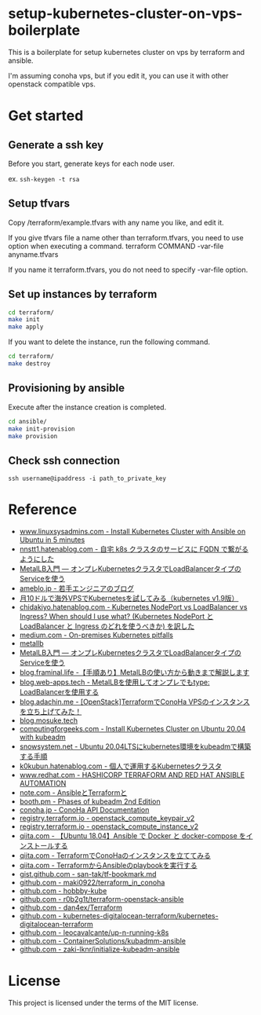 # setup-kubernetes-cluster-on-vps-boilerplate
This is a boilerplate for setup kubernetes cluster on vps by terraform and ansible.

I'm assuming conoha vps, but if you edit it, you can use it with other openstack compatible vps.

# Get started
## Generate a ssh key
Before you start, generate keys for each node user.

ex.
`ssh-keygen -t rsa`

## Setup tfvars
Copy /terraform/example.tfvars with any name you like, and edit it.

If you give tfvars file a name other than terraform.tfvars, you need to use option when executing a command. terraform COMMAND -var-file anyname.tfvars

If you name it terraform.tfvars, you do not need to specify -var-file option.

## Set up instances by terraform
```sh
cd terraform/
make init
make apply
```

If you want to delete the instance, run the following command.

```sh
cd terraform/
make destroy
```

## Provisioning by ansible
Execute after the instance creation is completed.

```sh
cd ansible/
make init-provision
make provision
```

## Check ssh connection
`ssh username@ipaddress -i path_to_private_key`

# Reference
- [www.linuxsysadmins.com - Install Kubernetes Cluster with Ansible on Ubuntu in 5 minutes](https://www.linuxsysadmins.com/install-kubernetes-cluster-with-ansible/)
- [nnstt1.hatenablog.com - 自宅 k8s クラスタのサービスに FQDN で繋がるようにした](https://nnstt1.hatenablog.com/entry/2020/11/13/070000)
- [MetalLB入門 ― オンプレKubernetesクラスタでLoadBalancerタイプのServiceを使う](https://www.kaitoy.xyz/2020/10/31/metallb/#:~:text=MetalLB%E3%81%AF%E3%80%81%E3%81%82%E3%82%89%E3%81%8B%E3%81%98%E3%82%81%E6%8C%87%E5%AE%9A%E3%81%95%E3%82%8C,%E3%81%AE%E6%A9%9F%E5%99%A8%E3%81%AB%E5%91%A8%E7%9F%A5%E3%81%99%E3%82%8B%E3%80%82&text=MetalLB%E3%81%8CARP(IPv4)%E3%81%A8,%E3%82%92%E8%A7%A3%E6%B1%BA%E3%81%97%E3%81%A6%E3%81%8F%E3%82%8C%E3%82%8B%E3%80%82)
- [ameblo.jp - 若手エンジニアのブログ](https://ameblo.jp/bakery-diary/entry-12614040050.html)
- [月10ドルで海外VPSでKubernetesを試してみる（kubernetes v1.9版）](https://inajob.hatenablog.jp/entry/2018/02/28/%E6%9C%8810%E3%83%89%E3%83%AB%E3%81%A7%E6%B5%B7%E5%A4%96VPS%E3%81%A7Kubernetes%E3%82%92%E8%A9%A6%E3%81%97%E3%81%A6%E3%81%BF%E3%82%8B%EF%BC%88kubernetes_v1.9%E7%89%88%EF%BC%89)
- [chidakiyo.hatenablog.com - Kubernetes NodePort vs LoadBalancer vs Ingress? When should I use what? \(Kubernetes NodePort と LoadBalancer と Ingress のどれを使うべきか\) を訳した](https://chidakiyo.hatenablog.com/entry/2018/09/10/Kubernetes_NodePort_vs_LoadBalancer_vs_Ingress%3F_When_should_I_use_what%3F_\(Kubernetes_NodePort_%E3%81%A8_LoadBalancer_%E3%81%A8_Ingress_%E3%81%AE%E3%81%A9%E3%82%8C%E3%82%92%E4%BD%BF%E3%81%86)
- [medium.com - On-premises Kubernetes pitfalls](https://medium.com/makotows-blog/on-premise-kubernetes-pitfalls-2aa49e1a4c2c)
- [metallb](https://metallb.universe.tf/)
- [MetalLB入門 ― オンプレKubernetesクラスタでLoadBalancerタイプのServiceを使う](https://www.kaitoy.xyz/2020/10/31/metallb/)
- [blog.framinal.life -【手順あり】MetalLBの使い方から動きまで解説します](https://blog.framinal.life/entry/2020/04/16/022042)
- [blog.web-apps.tech - MetalLBを使用してオンプレでもtype: LoadBalancerを使用する](https://blog.web-apps.tech/type-loadbalancer_by_metallb/)
- [blog.adachin.me - [OpenStack]TerraformでConoHa VPSのインスタンスを立ち上げてみた！](https://blog.adachin.me/archives/10378)
- [blog.mosuke.tech](https://blog.mosuke.tech/entry/2019/03/26/terraform-integrated-with-ansible/)
- [computingforgeeks.com - Install Kubernetes Cluster on Ubuntu 20.04 with kubeadm](https://computingforgeeks.com/deploy-kubernetes-cluster-on-ubuntu-with-kubeadm/)
- [snowsystem.net - Ubuntu 20.04LTSにkubernetes環境をkubeadmで構築する手順](https://snowsystem.net/container/kubernetes/kubernetes-build-env/)
- [k0kubun.hatenablog.com - 個人で運用するKubernetesクラスタ](https://k0kubun.hatenablog.com/entry/kubernetes)
- [www.redhat.com - HASHICORP TERRAFORM AND RED HAT ANSIBLE AUTOMATION](https://www.redhat.com/cms/managed-files/pa-terraform-and-ansible-overview-f14774wg-201811-en.pdf)
- [note.com - AnsibleとTerraformと](https://note.com/santak/n/n22dbb35f6c01)
- [booth.pm - Phases of kubeadm 2nd Edition](https://booth.pm/ja/items/1730081)
- [conoha.jp - ConoHa API Documentation](https://www.conoha.jp/docs/)
- [registry.terraform.io - openstack_compute_keypair_v2](https://registry.terraform.io/providers/terraform-provider-openstack/openstack/latest/docs/resources/compute_keypair_v2)
- [registry.terraform.io - openstack_compute_instance_v2](https://registry.terraform.io/providers/terraform-provider-openstack/openstack/latest/docs/resources/compute_instance_v2)
- [qiita.com - 【Ubuntu 18.04】Ansible で Docker と docker-compose をインストールする](https://qiita.com/yukin01/items/dd1cfc07abefd6a13aa5)
- [qiita.com - TerraformでConoHaのインスタンスを立ててみる](https://qiita.com/kaminchu/items/d0776c381213d54a3a69)
- [qiita.com - TerraformからAnsibleのplaybookを実行する](https://qiita.com/hayaosato/items/ee0d6eabb7b3d0a22136)
- [gist.github.com - san-tak/tf-bookmark.md](https://gist.github.com/san-tak/9ef4d15eafb4c8a42af33ffa04464739)
- [github.com - maki0922/terraform_in_conoha](https://github.com/maki0922/terraform_in_conoha)
- [github.com - hobbby-kube](https://github.com/hobby-kube/provisioning)
- [github.com - r0b2g1t/terraform-openstack-ansible](https://github.com/r0b2g1t/terraform-openstack-ansible)
- [github.com - dan4ex/Terraform](https://github.com/dan4ex/Terraform)
- [github.com - kubernetes-digitalocean-terraform/kubernetes-digitalocean-terraform](https://github.com/kubernetes-digitalocean-terraform/kubernetes-digitalocean-terraform)
- [github.com - leocavalcante/up-n-running-k8s](https://github.com/leocavalcante/up-n-running-k8s)
- [github.com - ContainerSolutions/kubadmm-ansible](https://github.com/ContainerSolutions/kubadm-ansible)
- [github.com - zaki-lknr/initialize-kubeadm-ansible](https://github.com/zaki-lknr/initialize-kubeadm-ansible)

# License
This project is licensed under the terms of the MIT license.
